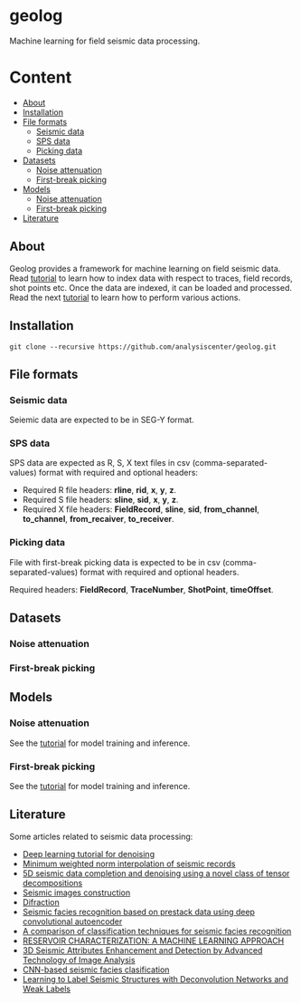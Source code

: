 # geolog

Machine learning for field seismic data processing.

Content
=================

* [About](#About)
* [Installation](#Installation)
* [File formats](#File-formats)
	* [Seismic data](#Seismic-data)
	* [SPS data](#SPS-data)
	* [Picking data](#Picking-data)
* [Datasets](#Datasets)
    * [Noise attenuation](#Noise-attenuation)
    * [First-break picking](#First--break-picking)
* [Models](#Models)
    * [Noise attenuation](#Noise-attenuation)
    * [First-break picking](#First--break-picking)
* [Literature](#Literature)

## About
Geolog provides a framework for machine learning on field seismic data. Read [tutorial](https://github.com/analysiscenter/geolog/blob/new_index/tutorials/1.%20Index.ipynb) to learn how to index data with respect to traces, field records, shot points etc. Once the data are indexed, it can be loaded and processed. Read the next  [tutorial](https://github.com/analysiscenter/geolog/blob/new_index/tutorials/2.%20Batch.ipynb) to learn how to perform various actions.


## Installation

```
git clone --recursive https://github.com/analysiscenter/geolog.git
```

## File formats
### Seismic data

Seiemic data are expected to be in SEG-Y format.

### SPS data

SPS data are expected as R, S, X text files in csv (comma-separated-values) format with required and optional headers:
* Required R file headers: **rline**, **rid**, **x**, **y**, **z**.
* Required S file headers: **sline**, **sid**, **x**, **y**, **z**.
* Required X file headers: **FieldRecord**, **sline**, **sid**, **from_channel**, **to_channel**, **from_recaiver**, **to_receiver**.

### Picking data

File with first-break picking data is expected to be in csv (comma-separated-values) format with required and optional headers.

Required headers: **FieldRecord**, **TraceNumber**, **ShotPoint**, **timeOffset**.

## Datasets

### Noise attenuation
### First-break picking

## Models

### Noise attenuation

See the [tutorial](https://github.com/analysiscenter/geolog/blob/new_index/tutorials/3.%20Noise%20attenuation.ipynb) for model training and inference.

### First-break picking

See the [tutorial](https://github.com/analysiscenter/geolog/blob/new_index/tutorials/4.%20First-break%20picking.ipynb) for model training and inference.


## Literature

Some articles related to seismic data processing:
* [Deep learning tutorial for denoising](https://arxiv.org/pdf/1810.11614.pdf)
* [Minimum weighted norm interpolation of seismic records](https://pdfs.semanticscholar.org/a742/67142fcd14c4c8d19992bd304a80e064d62c.pdf)
* [5D seismic data completion and denoising using a novel class of tensor decompositions](https://dspace.mit.edu/openaccess-disseminate/1721.1/98498)
* [Seismic images construction](http://lserv.deg.gubkin.ru/file.php?file=../../1/dfwikidata/Voskresenskij.JU.N.Postroenie.sejsmicheskih.izobrazhenij.%28M,.RGUNG%29%282006%29%28T%29_GsPs_.pdf)
* [Difraction](https://mospolytech.ru/storage/43ec517d68b6edd3015b3edc9a11367b/files/LRNo93.pdf)
* [Seismic facies recognition based on prestack data using deep convolutional autoencoder](https://arxiv.org/abs/1704.02446)
* [A comparison of classification techniques for seismic facies recognition](http://mcee.ou.edu/aaspi/publications/2015/Tao_Interpretation_1.pdf)
* [RESERVOIR CHARACTERIZATION: A MACHINE
LEARNING APPROACH](https://arxiv.org/pdf/1506.05070)
* [3D Seismic Attributes Enhancement and Detection by
Advanced Technology of Image Analysis](https://tel.archives-ouvertes.fr/tel-00731886/document)
* [CNN-based seismic facies clasification](https://cs230.stanford.edu/projects_spring_2018/reports/8291004.pdf)
* [Learning to Label Seismic Structures with Deconvolution Networks and Weak Labels](http://www.yalaudah.com/assets/files/seg2018.pdf)

